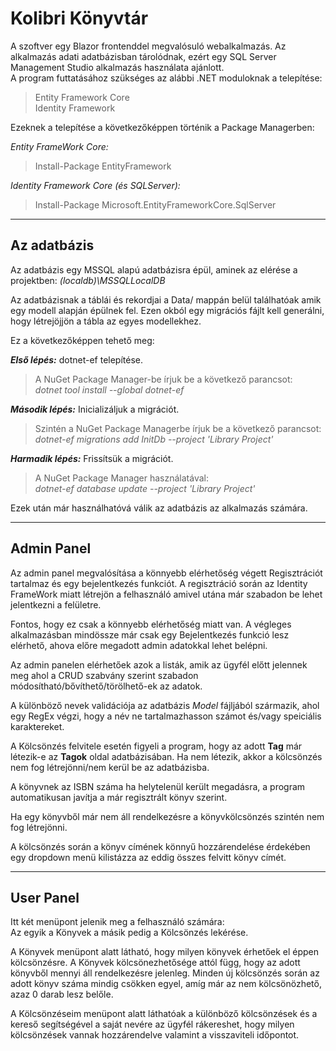 Kolibri Könyvtár
================

A szoftver egy Blazor frontenddel megvalósuló webalkalmazás. Az alkalmazás adati adatbázisban tárolódnak, ezért egy SQL Server Management Studio alkalmazás használata ajánlott.  
A program futtatásához szükséges az alábbi .NET moduloknak a telepítése:
> Entity Framework Core  
> Identity Framework  
  
Ezeknek a telepítése a következőképpen történik a Package Managerben:  

_Entity FrameWork Core:_

> Install-Package EntityFramework  

_Identity Framework Core (és SQLServer):_

> Install-Package Microsoft.EntityFrameworkCore.SqlServer

----------
Az adatbázis
------------

Az adatbázis egy MSSQL alapú adatbázisra épül, aminek az elérése a projektben: _(localdb)\MSSQLLocalDB_  

Az adatbázisnak a táblái és rekordjai a Data/ mappán belül találhatóak amik egy modell alapján épülnek fel. Ezen okból egy migrációs fájlt kell generálni, hogy létrejöjjön a tábla az egyes modellekhez.

Ez a következőképpen tehető meg:

***Első lépés:*** dotnet-ef telepítése.

> A NuGet Package Manager-be írjuk be a következő parancsot:  
> _dotnet tool install --global dotnet-ef_

***Második lépés:*** Inicializáljuk a migrációt.

> Szintén a NuGet Package Managerbe írjuk be a következő parancsot:  
> _dotnet-ef migrations add InitDb --project 'Library Project'_

***Harmadik lépés:*** Frissítsük a migrációt.

> A NuGet Package Manager használatával:  
> _dotnet-ef database update --project 'Library Project'_

Ezek után már használhatóvá válik az adatbázis az alkalmazás számára.

----------------------------------------------------------------
Admin Panel
----------------------------------------------------------------

Az admin panel megvalósítása a könnyebb elérhetőség végett Regisztrációt tartalmaz és egy bejelentkezés funkciót. A regisztráció során az Identity FrameWork miatt létrejön a felhasználó amivel utána már szabadon be lehet jelentkezni a felületre.

Fontos, hogy ez csak a könnyebb elérhetőség miatt van. A végleges alkalmazásban mindössze már csak egy Bejelentkezés funkció lesz elérhető, ahova előre megadott admin adatokkal lehet belépni.

Az admin panelen elérhetőek azok a listák, amik az ügyfél előtt jelennek meg ahol a CRUD szabvány szerint szabadon módosítható/bővíthető/törölhető-ek az adatok.

A különböző nevek validációja az adatbázis *Model* fájljából származik, ahol egy RegEx végzi, hogy a név ne tartalmazhasson számot és/vagy speiciális karaktereket.

A Kölcsönzés felvitele esetén figyeli a program, hogy az adott **Tag** már létezik-e az **Tagok** oldal adatbázisában. Ha nem létezik, akkor a kölcsönzés nem fog létrejönni/nem kerül be az adatbázisba.

A könyvnek az ISBN száma ha helytelenül került megadásra, a program automatikusan javítja a már regisztrált könyv szerint.

Ha egy könyvből már nem áll rendelkezésre a könyvkölcsönzés szintén nem fog létrejönni.

A kölcsönzés során a könyv címének könnyű hozzárendelése érdekében egy dropdown menü kilistázza az eddig összes felvitt könyv címét.

--------------------
User Panel
-----------------

Itt két menüpont jelenik meg a felhasználó számára:  
Az egyik a Könyvek a másik pedig a Kölcsönzés lekérése.

A Könyvek menüpont alatt látható, hogy milyen könyvek érhetőek el éppen kölcsönzésre. A Könyvek kölcsönezhetősége attól függ, hogy az adott könyvből mennyi áll rendelkezésre jelenleg. Minden új kölcsönzés során az adott könyv száma mindig csökken egyel, amíg már az nem kölcsönözhető, azaz 0 darab lesz belőle.

A Kölcsönzéseim menüpont alatt láthatóak a különböző kölcsönzések és a kereső segítségével a saját nevére az ügyfél rákereshet, hogy milyen kölcsönzések vannak hozzárendelve valamint a visszaviteli időpontot.